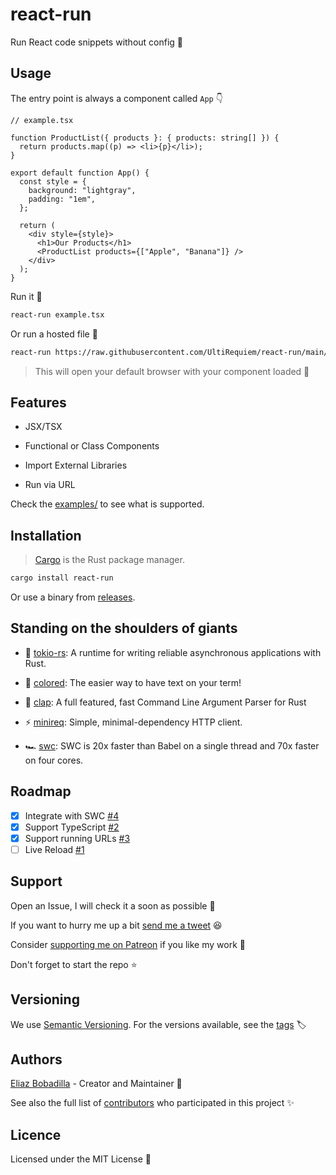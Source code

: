 # react-run

Run React code snippets without config 🚀

## Usage

The entry point is always a component called `App` 👇

```tsx
// example.tsx

function ProductList({ products }: { products: string[] }) {
  return products.map((p) => <li>{p}</li>);
}

export default function App() {
  const style = {
    background: "lightgray",
    padding: "1em",
  };

  return (
    <div style={style}>
      <h1>Our Products</h1>
      <ProductList products={["Apple", "Banana"]} />
    </div>
  );
}
```

Run it 🏃

```sh
react-run example.tsx
```

Or run a hosted file 🤖

```sh
react-run https://raw.githubusercontent.com/UltiRequiem/react-run/main/examples/typescript.tsx
```

> This will open your default browser with your component loaded 🤯

## Features

- JSX/TSX

- Functional or Class Components

- Import External Libraries

- Run via URL

Check the [examples/](./examples) to see what is supported.

## Installation

> [Cargo](https://doc.rust-lang.org/cargo) is the Rust package manager.

```sh
cargo install react-run
```

Or use a binary from
[releases](https://github.com/UltiRequiem/react-run/releases/latest).

## Standing on the shoulders of giants

- 🗼 [tokio-rs](https://github.com/tokio-rs/tokio): A runtime for writing
  reliable asynchronous applications with Rust.

- 🤗 [colored](https://github.com/mackwic/colored): The easier way to have text
  on your term!

- 👏 [clap](https://github.com/clap-rs/clap): A full featured, fast Command Line
  Argument Parser for Rust

- ⚡ [minireq](https://github.com/neonmoe/minreq): Simple, minimal-dependency
  HTTP client.

- 🏎️ [swc](https://swc.rs): SWC is 20x faster than Babel on a single thread and
  70x faster on four cores.

## Roadmap

- [x] Integrate with SWC [#4](https://github.com/UltiRequiem/react-run/issues/4)
- [x] Support TypeScript [#2](https://github.com/UltiRequiem/react-run/issues/2)
- [x] Support running URLs
      [#3](https://github.com/UltiRequiem/react-run/issues/3)
- [ ] Live Reload [#1](https://github.com/UltiRequiem/react-run/issues/1)

## Support

Open an Issue, I will check it a soon as possible 👀

If you want to hurry me up a bit
[send me a tweet](https://twitter.com/UltiRequiem) 😆

Consider [supporting me on Patreon](https://patreon.com/UltiRequiem) if you like
my work 🙏

Don't forget to start the repo ⭐

## Versioning

We use [Semantic Versioning](http://semver.org). For the versions available, see
the [tags](https://github.com/UltiRequiem/react-run/tags) 🏷️

## Authors

[Eliaz Bobadilla](https://ultirequiem.com) - Creator and Maintainer 💪

See also the full list of
[contributors](https://github.com/UltiRequiem/react-run/contributors) who
participated in this project ✨

## Licence

Licensed under the MIT License 📄

